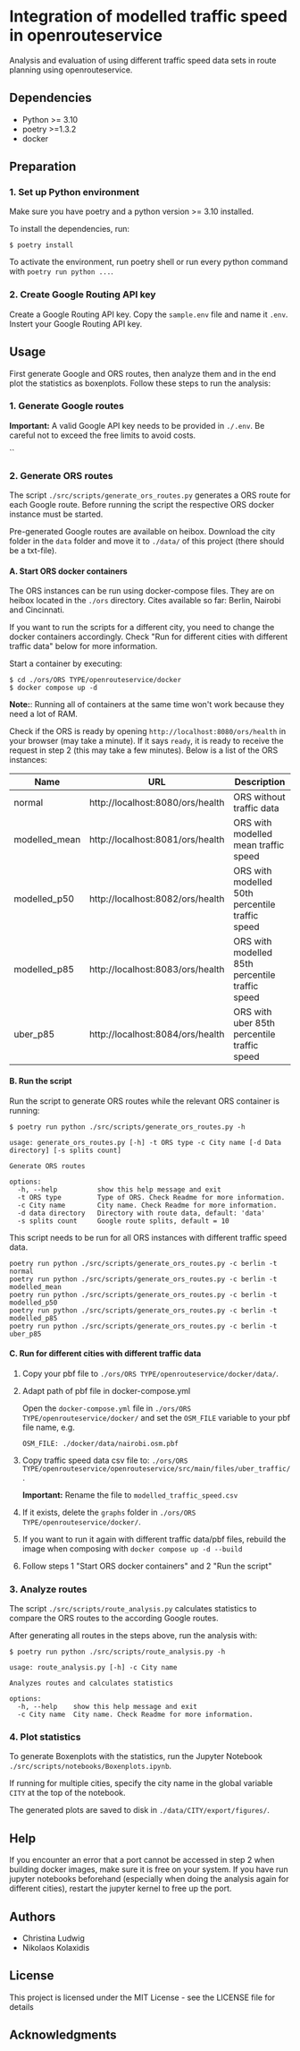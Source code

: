# Integration of modelled traffic speed in openrouteservice

Analysis and evaluation of using different traffic speed data sets in route planning using openrouteservice.

## Dependencies

- Python >= 3.10
- poetry >=1.3.2
- docker

## Preparation

### 1. Set up Python environment

Make sure you have poetry and a python version >= 3.10 installed.

To install the dependencies, run:

```
$ poetry install
```

To activate the environment, run poetry shell or run every python command with `poetry run python ...`.

### 2. Create Google Routing API key

Create a Google Routing API key. Copy the `sample.env` file and name it `.env`. Instert your Google Routing API key.


## Usage

First generate Google and ORS routes, then analyze them and in the end plot the statistics as boxenplots. Follow these steps to run the analysis:

### 1. Generate Google routes

**Important:** A valid Google API key needs to be provided in `./.env`. Be careful not to exceed the free limits to avoid costs.

``


### 2. Generate ORS routes

The script `./src/scripts/generate_ors_routes.py` generates a ORS route for each Google route. Before running the script the respective ORS docker instance must be started.

Pre-generated Google routes are available on heibox. Download the city folder in the `data` folder and move it to `./data/` of this project (there should be a txt-file).

#### A. Start ORS docker containers

The ORS instances can be run using docker-compose files. They are on heibox located in the `./ors` directory. Cites available so far: Berlin, Nairobi and Cincinnati.

If you want to run the scripts for a different city, you need to change the docker containers accordingly. Check "Run for different cities with different traffic data" below for more information.

Start a container by executing:

```
$ cd ./ors/ORS TYPE/openrouteservice/docker
$ docker compose up -d
```

**Note:**: Running all of containers at the same time won't work because they need a lot of RAM.

Check if the ORS is ready by opening `http://localhost:8080/ors/health` in your browser (may take a minute). If it says `ready`, it is ready to receive the request in step 2 (this may take a few minutes). Below is a list of the ORS instances:

| Name         | URL | Description                                     |
|--------------|-----|-------------------------------------------------|
| normal       | http://localhost:8080/ors/health | ORS without traffic data |
| modelled_mean | http://localhost:8081/ors/health | ORS with modelled mean traffic speed |
| modelled_p50 | http://localhost:8082/ors/health | ORS with modelled 50th percentile traffic speed |
| modelled_p85 | http://localhost:8083/ors/health | ORS with modelled 85th percentile traffic speed |
| uber_p85     | http://localhost:8084/ors/health | ORS with uber 85th percentile traffic speed |

#### B. Run the script

Run the script to generate ORS routes while the relevant ORS container is running:
```
$ poetry run python ./src/scripts/generate_ors_routes.py -h

usage: generate_ors_routes.py [-h] -t ORS type -c City name [-d Data directory] [-s splits count]

Generate ORS routes

options:
  -h, --help          show this help message and exit
  -t ORS type         Type of ORS. Check Readme for more information.
  -c City name        City name. Check Readme for more information.
  -d data directory   Directory with route data, default: 'data'
  -s splits count     Google route splits, default = 10
```

This script needs to be run for all ORS instances with different traffic speed data.
```
poetry run python ./src/scripts/generate_ors_routes.py -c berlin -t normal
poetry run python ./src/scripts/generate_ors_routes.py -c berlin -t modelled_mean
poetry run python ./src/scripts/generate_ors_routes.py -c berlin -t modelled_p50
poetry run python ./src/scripts/generate_ors_routes.py -c berlin -t modelled_p85
poetry run python ./src/scripts/generate_ors_routes.py -c berlin -t uber_p85
```

#### C. Run for different cities with different traffic data

1. Copy your pbf file to `./ors/ORS TYPE/openrouteservice/docker/data/`.
2. Adapt path of pbf file in docker-compose.yml

    Open the `docker-compose.yml` file in `./ors/ORS TYPE/openrouteservice/docker/` and set the `OSM_FILE` variable to your pbf file name, e.g.
    ```
    OSM_FILE: ./docker/data/nairobi.osm.pbf
    ```
3. Copy traffic speed data csv file to: `./ors/ORS TYPE/openrouteservice/openrouteservice/src/main/files/uber_traffic/`.

    **Important:** Rename the file to `modelled_traffic_speed.csv`
4. If it exists, delete the `graphs` folder in `./ors/ORS TYPE/openrouteservice/docker/`.
5. If you want to run it again with different traffic data/pbf files, rebuild the image when composing with `docker compose up -d --build`
6. Follow steps 1 "Start ORS docker containers" and 2 "Run the script"

### 3. Analyze routes

The script `./src/scripts/route_analysis.py` calculates statistics to compare the ORS routes to the according Google routes.

After generating all routes in the steps above, run the analysis with:
```
$ poetry run python ./src/scripts/route_analysis.py -h

usage: route_analysis.py [-h] -c City name

Analyzes routes and calculates statistics

options:
  -h, --help    show this help message and exit
  -c City name  City name. Check Readme for more information.
```

### 4. Plot statistics

To generate Boxenplots with the statistics, run the Jupyter Notebook `./src/scripts/notebooks/Boxenplots.ipynb`.

If running for multiple cities, specify the city name in the global variable `CITY` at the top of the notebook.

The generated plots are saved to disk in `./data/CITY/export/figures/`.

## Help

If you encounter an error that a port cannot be accessed in step 2 when building docker images, make sure it is free on your system. If you have run jupyter notebooks beforehand (especially when doing the analysis again for different cities), restart the jupyter kernel to free up the port.

## Authors

- Christina Ludwig
- Nikolaos Kolaxidis

## License

This project is licensed under the MIT License - see the LICENSE file for details

## Acknowledgments
